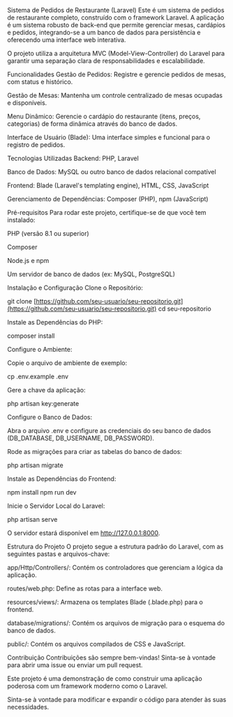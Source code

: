 Sistema de Pedidos de Restaurante (Laravel)
Este é um sistema de pedidos de restaurante completo, construído com o framework Laravel. A aplicação é um sistema robusto de back-end que permite gerenciar mesas, cardápios e pedidos, integrando-se a um banco de dados para persistência e oferecendo uma interface web interativa.

O projeto utiliza a arquitetura MVC (Model-View-Controller) do Laravel para garantir uma separação clara de responsabilidades e escalabilidade.

Funcionalidades
Gestão de Pedidos: Registre e gerencie pedidos de mesas, com status e histórico.

Gestão de Mesas: Mantenha um controle centralizado de mesas ocupadas e disponíveis.

Menu Dinâmico: Gerencie o cardápio do restaurante (itens, preços, categorias) de forma dinâmica através do banco de dados.

Interface de Usuário (Blade): Uma interface simples e funcional para o registro de pedidos.

Tecnologias Utilizadas
Backend: PHP, Laravel

Banco de Dados: MySQL ou outro banco de dados relacional compatível

Frontend: Blade (Laravel's templating engine), HTML, CSS, JavaScript

Gerenciamento de Dependências: Composer (PHP), npm (JavaScript)

Pré-requisitos
Para rodar este projeto, certifique-se de que você tem instalado:

PHP (versão 8.1 ou superior)

Composer

Node.js e npm

Um servidor de banco de dados (ex: MySQL, PostgreSQL)

Instalação e Configuração
Clone o Repositório:

git clone [https://github.com/seu-usuario/seu-repositorio.git](https://github.com/seu-usuario/seu-repositorio.git)
cd seu-repositorio

Instale as Dependências do PHP:

composer install

Configure o Ambiente:

Copie o arquivo de ambiente de exemplo:

cp .env.example .env

Gere a chave da aplicação:

php artisan key:generate

Configure o Banco de Dados:

Abra o arquivo .env e configure as credenciais do seu banco de dados (DB_DATABASE, DB_USERNAME, DB_PASSWORD).

Rode as migrações para criar as tabelas do banco de dados:

php artisan migrate

Instale as Dependências do Frontend:

npm install
npm run dev

Inicie o Servidor Local do Laravel:

php artisan serve

O servidor estará disponível em http://127.0.0.1:8000.

Estrutura do Projeto
O projeto segue a estrutura padrão do Laravel, com as seguintes pastas e arquivos-chave:

app/Http/Controllers/: Contém os controladores que gerenciam a lógica da aplicação.

routes/web.php: Define as rotas para a interface web.

resources/views/: Armazena os templates Blade (.blade.php) para o frontend.

database/migrations/: Contém os arquivos de migração para o esquema do banco de dados.

public/: Contém os arquivos compilados de CSS e JavaScript.

Contribuição
Contribuições são sempre bem-vindas! Sinta-se à vontade para abrir uma issue ou enviar um pull request.

Este projeto é uma demonstração de como construir uma aplicação poderosa com um framework moderno como o Laravel.

Sinta-se à vontade para modificar e expandir o código para atender às suas necessidades.
